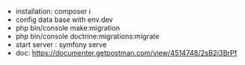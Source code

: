 - installation: composer i
- config data base with env.dev
- php bin/console make:migration
- php bin/console doctrine:migrations:migrate
- start server :  symfony serve
- doc: https://documenter.getpostman.com/view/4514748/2sB2j3BrPf


